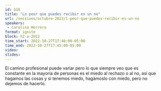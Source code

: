 ```yaml
---
id: b16
title: "Lo peor que puedes recibir es un no"
url: /sessions/octubre-2022/l-peor-que-puedes-recibir-es-un-no
speakers:
 - Carolina Herrera
format: ignite
block: h2-a-2022
time_start: 2022-10-27T17:40:00-05:00
time_end: 2022-10-27T17:45:00-05:00
video:
slides:
---
```


El camino profesional puede variar pero lo que siempre veo que es constante en la mayoría de personas es el miedo al rechazo o al no, así que hagamos las cosas y si tenemos miedo, hagámoslo con miedo, pero no dejemos de hacerlo.